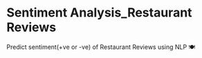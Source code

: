 # Sentiment Analysis_Restaurant Reviews
Predict sentiment(+ve or -ve) of Restaurant Reviews using NLP 🍽️
